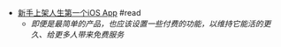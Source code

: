 - [新手上架人生第一个iOS App](https://mazzzystar.github.io/2022/11/12/my-first-iOS-app/) #read
	- *即便是最简单的产品，也应该设置一些付费的功能，以维持它能活的更久、给更多人带来免费服务*